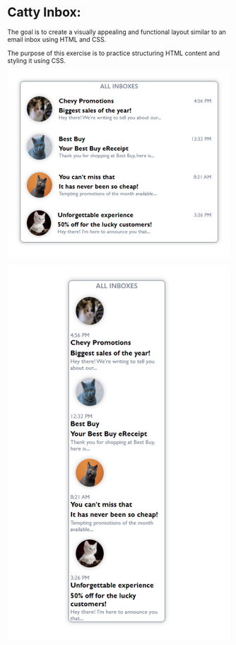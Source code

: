 # Catty Inbox:

The goal is to create a visually appealing and functional layout similar to an email inbox using HTML and CSS.

The purpose of this exercise is to practice structuring HTML content and styling it using CSS.

<p align="center">
  <img src="Images/readme01.PNG" alt="catty-inbox-1" />
</p>

<p align="center">
  <img src="Images/readme02.PNG" alt="catty-inbox-2" />
</p>
